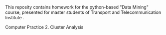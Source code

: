 This reposity contains homework for the python-based "Data Mining" course, presented for master students of Transport and Telecommunication Institute .

Computer Practice 2. Cluster Analysis
